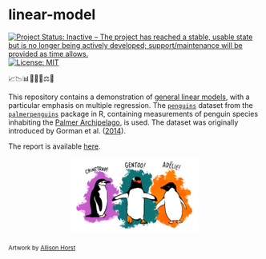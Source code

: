 # linear-model

<!-- badges: start -->
[![Project Status: Inactive – The project has reached a stable, usable state but is no longer being actively developed; support/maintenance will be provided as time allows.](https://www.repostatus.org/badges/latest/inactive.svg)](https://www.repostatus.org/#inactive)
[![License: MIT](https://img.shields.io/badge/license-MIT-green)](https://choosealicense.com/licenses/mit/)
<!-- badges: end -->

📈📉📊📐📏🧮⚖️🎲

This repository contains a demonstration of [general linear models](https://en.wikipedia.org/wiki/General_linear_model), with a particular emphasis on multiple regression. The [`penguins`](https://allisonhorst.github.io/palmerpenguins/reference/penguins.html) dataset from the [`palmerpenguins`](https://github.com/allisonhorst/palmerpenguins/) package in R, containing measurements of penguin species inhabiting the [Palmer Archipelago](https://en.wikipedia.org/wiki/Palmer_Archipelago), is used. The dataset was originally introduced by Gorman et al. ([2014](https://doi.org/10.1371/journal.pone.0090081)).

The report is available [here](https://danielvartan.github.io/linear-model/).

<p align="center">
  <img width="50%" src="images/palmer_penguins.png" />
</p>

<sub>Artwork by [Allison Horst](https://allisonhorst.com)</sub>
